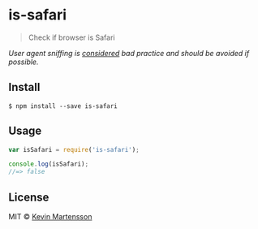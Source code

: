 # is-safari

> Check if browser is Safari

*User agent sniffing is [considered](https://developer.mozilla.org/en-US/docs/Browser_detection_using_the_user_agent) bad practice and should be avoided if possible.*


## Install

```
$ npm install --save is-safari
```


## Usage

```js
var isSafari = require('is-safari');

console.log(isSafari);
//=> false
```


## License

MIT © [Kevin Martensson](http://github.com/kevva)
